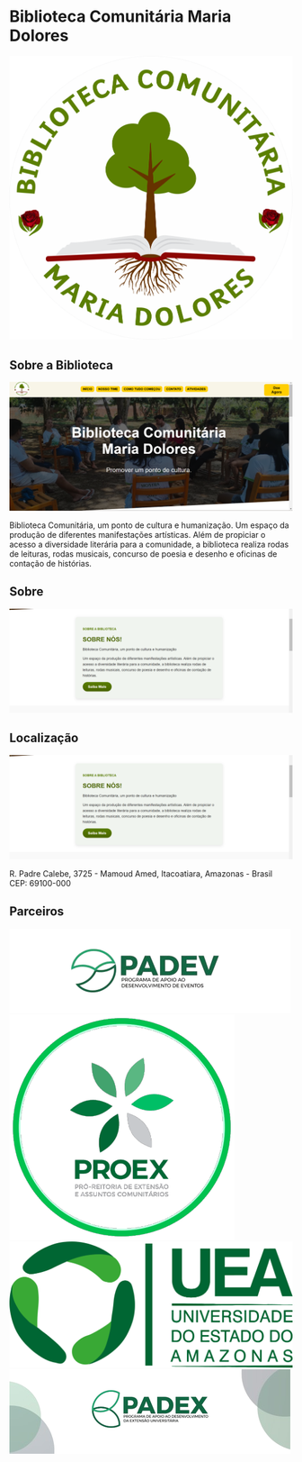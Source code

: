 
# Biblioteca Comunitária Maria Dolores

![Logo da Biblioteca](assets/logo.png)

## Sobre a Biblioteca

![Foto da Biblioteca](assets/fotoReadme/readme1.png)

Biblioteca Comunitária, um ponto de cultura e humanização. Um espaço da produção de diferentes manifestações artísticas. Além de propiciar o acesso a diversidade literária para a comunidade, a biblioteca realiza rodas de leituras, rodas musicais, concurso de poesia e desenho e oficinas de contação de histórias.

## Sobre

![Sobre nós](assets/fotoReadme/readme2.png)

## Localização

![Localização](assets/fotoReadme/readme2.png)

R. Padre Calebe, 3725 - Mamoud Amed, Itacoatiara, Amazonas - Brasil  
CEP: 69100-000

## Parceiros

![Parceiro 1](assets/preview.png)
![Parceiro 2](assets/proex_400.png)
![Parceiro 3](assets/uea_logo_horizontal_verde.png)
![Parceiro 4](assets/E-mail-PROEX-3-removebg-preview.png)